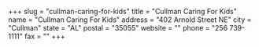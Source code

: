 +++
slug = "cullman-caring-for-kids"
title = "Cullman Caring For Kids"
name = "Cullman Caring For Kids"
address = "402 Arnold Street NE"
city = "Cullman"
state = "AL"
postal = "35055"
website = ""
phone = "256 739-1111"
fax = ""
+++
